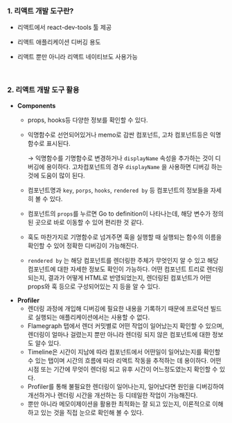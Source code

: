 ### 1. 리액트 개발 도구란?

- 리액트에서 react-dev-tools 툴 제공
- 리액트 애플리케이션 디버깅 용도
- 리액트 뿐만 아니라 리액트 네이티브도 사용가능

  <br/>

### 2. 리액트 개발 도구 활용

- **Components**
    - props, hooks등 다양한 정보를 확인할 수 있다.
    - 익명함수로 선언되어있거나 memo로 감싼 컴포넌트, 고차 컴포넌트등은 익명함수로 표시된다.
        
        → 익명함수를 기명함수로 변경하거나 `displayName` 속성을 추가하는 것이 디버깅에 용이하다. 고차컴포넌트의 경우 `displayName` 을 사용하면 디버깅 하는 것에 도움이 많이 된다. 
        
    - 컴포넌트명과 `key`, `porps`, `hooks`, `rendered by` 등 컴포넌트의 정보들을 자세히 볼 수 있다.
    - 컴포넌트의 `props`를 누르면 Go to definition이 나타나는데, 해당 변수가 정의된 곳으로 바로 이동할 수 있어 편리한 것 같다.
    - 훅도 마찬가지로 기명함수로 넘겨주면 훅을 실행할 때 실행되는 함수의 이름을 확인할 수 있어 정확한 디버깅이 가능해진다.
    - `rendered by` 는 해당 컴포넌트를 렌더링한 주체가 무엇인지 알 수 있고 해당 컴포넌트에 대한 자세한 정보도 확인이 가능하다. 어떤 컴포넌트 트리로 렌더링 되는지, 결과가 어떻게 HTML로 반영되었는지, 렌더링된 컴포넌트가 어떤 props와 훅 등으로 구성되어있는 지 등을 알 수 있다.
- **Profiler**
    - 렌더링 과정에 개입해 디버깅에 필요한 내용을 기록하기 때문에 프로덕션 빌드로 실행되는 애플리케이션에서는 사용할 수 없다.
    - Flamegraph 탭에서 렌더 커밋별로 어떤 작업이 일어났는지 확인할 수 있으며, 렌더링이 얼마나 걸렸는지 뿐만 아니라 렌더링 되지 않은 컴포넌트에 대한 정보도 알수 있다.
    - Timeline은 시간이 지남에 따라 컴포넌트에서 어떤일이 일어났는지를 확인할 수 있는 탭이며 시간의 흐름에 따라 리액트 작동을 추적하는 데 용이하다. 어떤 시점 또는 기간에 무엇이 렌더링 되고 유후 시간이 어느정도였는지 확인할 수 있다.
    - Profiler를 통해 불필요한 렌더링이 일어나는지, 일어났다면 원인을 디버깅하여 개선하거나 렌더링 시간을 개선하는 등 디테일한 작업이 가능해진다.
    - 뿐만 아니라 메모이제이션을 활용한 최적화는 잘 되고 있는지, 이론적으로 이해하고 있는 것을 직접 눈으로 확인해 볼 수 있다.
